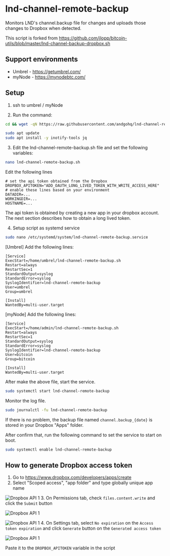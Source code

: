 # lnd-channel-remote-backup

Monitors LND's channel.backup file for changes and uploads those changes to Dropbox when detected.

This script is forked from https://github.com/jlopp/bitcoin-utils/blob/master/lnd-channel-backup-dropbox.sh

## Support environments

- Umbrel - https://getumbrel.com/
- myNode - https://mynodebtc.com/

## Setup

1. ssh to umbrel / myNode

2. Run the command:

```sh
cd && wget -qN https://raw.githubusercontent.com/andgohq/lnd-channel-remote-backup/main/lnd-channel-remote-backup.sh && chmod +x lnd-channel-remote-backup.sh

sudo apt update
sudo apt install -y inotify-tools jq
```

3. Edit the lnd-channel-remote-backup.sh file and set the following variables:

```sh
nano lnd-channel-remote-backup.sh
```

Edit the following lines

```plain
# set the api token obtained from the Dropbox
DROPBOX_APITOKEN="ADD_OAUTH_LONG_LIVED_TOKEN_WITH_WRITE_ACCESS_HERE"
# enable these lines based on your environment
DATADIR=...
WORKINGDIR=...
HOSTNAME=...
```

The api token is obtained by creating a new app in your dropbox account.
The next section describes how to obtain a long lived token.

4. Setup script as systemd service

```sh
sudo nano /etc/systemd/system/lnd-channel-remote-backup.service
```

[Umbrel] Add the following lines:

```
[Service]
ExecStart=/home/umbrel/lnd-channel-remote-backup.sh
Restart=always
RestartSec=1
StandardOutput=syslog
StandardError=syslog
SyslogIdentifier=lnd-channel-remote-backup
User=umbrel
Group=umbrel

[Install]
WantedBy=multi-user.target
```

[myNode] Add the following lines:

```
[Service]
ExecStart=/home/admin/lnd-channel-remote-backup.sh
Restart=always
RestartSec=1
StandardOutput=syslog
StandardError=syslog
SyslogIdentifier=lnd-channel-remote-backup
User=bitcoin
Group=bitcoin

[Install]
WantedBy=multi-user.target
```


After make the above file, start the service.

```sh
sudo systemctl start lnd-channel-remote-backup
```

Monitor the log file.

```sh
sudo journalctl -fu lnd-channel-remote-backup
```

If there is no problem, the backup file named `channel.backup_{date}` is stored in your Dropbox "Apps" folder.

After confirm that, run the following command to set the service to start on boot.

```sh
sudo systemctl enable lnd-channel-remote-backup
```

## How to generate Dropbox access token

1. Go to https://www.dropbox.com/developers/apps/create
2. Select "Scoped access", "app folder" and type globally unique app name

![Dropbox API 1](https://raw.githubusercontent.com/andgohq/lnd-channel-remote-backup/main/images/dropbox-1.png)
3. On Permissions tab, check `files.content.write` and click the `Submit` button

![Dropbox API 1](https://raw.githubusercontent.com/andgohq/lnd-channel-remote-backup/main/images/dropbox-2.png)

![Dropbox API 1](https://raw.githubusercontent.com/andgohq/lnd-channel-remote-backup/main/images/dropbox-3.png)
4. On Settings tab, select `No expiration` on the `Access token expiration` and click `Generate` button on the `Generated access token`

![Dropbox API 1](https://raw.githubusercontent.com/andgohq/lnd-channel-remote-backup/main/images/dropbox-4.png)

Paste it to the `DROPBOX_APITOKEN` variable in the script
